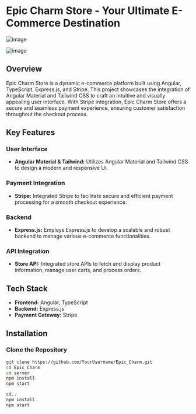 # Epic Charm Store - Your Ultimate E-Commerce Destination

![image](https://github.com/RM-2002/Epic_Charm/assets/89720737/568cef5a-dc29-4bbe-90d7-79afeb414bb6)

![image](https://github.com/RM-2002/Epic_Charm/assets/89720737/2a944054-e82f-4988-b81b-b336a24cf721)

## Overview

Epic Charm Store is a dynamic e-commerce platform built using Angular, TypeScript, Express.js, and Stripe. This project showcases the integration of Angular Material and Tailwind CSS to craft an intuitive and visually appealing user interface. With Stripe integration, Epic Charm Store offers a secure and seamless payment experience, ensuring customer satisfaction throughout the checkout process.

## Key Features

### User Interface
- **Angular Material & Tailwind:** Utilizes Angular Material and Tailwind CSS to design a modern and responsive UI.

### Payment Integration
- **Stripe:** Integrated Stripe to facilitate secure and efficient payment processing for a smooth checkout experience.

### Backend
- **Express.js:** Employs Express.js to develop a scalable and robust backend to manage various e-commerce functionalities.

### API Integration
- **Store API:** Integrated store APIs to fetch and display product information, manage user carts, and process orders.

## Tech Stack

- **Frontend:** Angular, TypeScript
- **Backend:** Express.js
- **Payment Gateway:** Stripe

## Installation

### Clone the Repository

```bash
git clone https://github.com/YourUsername/Epic_Charm.git
cd Epic_Charm
cd server
npm install
npm start

cd..
npm install
npm start


